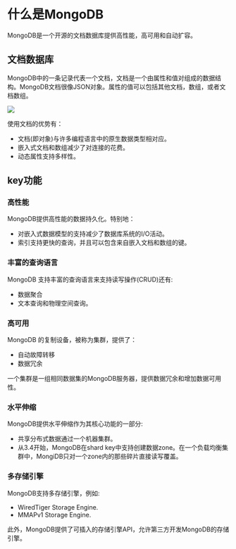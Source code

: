 # 什么是MongoDB

MongoDB是一个开源的文档数据库提供高性能，高可用和自动扩容。

## 文档数据库

MongoDB中的一条记录代表一个文档，文档是一个由属性和值对组成的数据结构。MongoDB文档很像JSON对象。属性的值可以包括其他文档，数组，或者文档数组。

![](https://i.imgur.com/ZVzfrUF.png)

使用文档的优势有：

- 文档(即对象)与许多编程语言中的原生数据类型相对应。
- 嵌入式文档和数组减少了对连接的花费。
- 动态属性支持多样性。

## key功能

### 高性能

MongoDB提供高性能的数据持久化。特别地：

- 对嵌入式数据模型的支持减少了数据库系统的I/O活动。
- 索引支持更快的查询，并且可以包含来自嵌入文档和数组的键。

### 丰富的查询语言

MongoDB 支持丰富的查询语言来支持读写操作(CRUD)还有:

- 数据聚合
- 文本查询和物理空间查询。

### 高可用

MongoDB 的复制设备，被称为集群，提供了：

- 自动故障转移
- 数据冗余

一个集群是一组相同数据集的MongoDB服务器，提供数据冗余和增加数据可用性。

### 水平伸缩

MongoDB提供水平伸缩作为其核心功能的一部分:

- 共享分布式数据通过一个机器集群。
- 从3.4开始，MongoDB在shard key中支持创建数据zone。在一个负载均衡集群中，MongiDB只对一个zone内的那些碎片直接读写覆盖。

### 多存储引擎

MongoDB支持多存储引擎，例如:

- WiredTiger Storage Engine.
- MMAPv1 Storage Engine.

此外，MongoDB提供了可插入的存储引擎API，允许第三方开发MongoDB的存储引擎。
